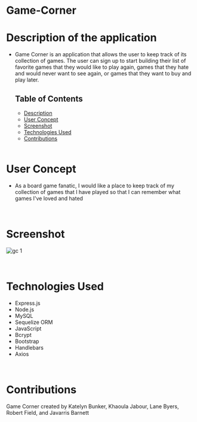 # Game-Corner

# Description of the application

- Game Corner is an application that allows the user to keep track of its collection of games. The user can sign up to start building their list of favorite games that they would like to play again, games that they hate and would never want to see again, or games that they want to buy and play later. <br />


  ## Table of Contents

  - [Description](#description)
  - [User Concept](#user)
  - [Screenshot](#screenshot)
  - [Technologies Used](#technologies)
  - [Contributions](#contributions)
  <br />
 

# User Concept

- As a board game fanatic, I would like a place to keep track of my collection of games that I have played so that I can remember what games I've loved and hated
<br />

# Screenshot 

![gc 1](https://user-images.githubusercontent.com/89273544/151678652-94114556-7a28-4975-b536-d9a46ec1776e.png)

<br />

# Technologies Used 

- Express.js
- Node.js
- MySQL
- Sequelize ORM
- JavaScript
- Bcrypt
- Bootstrap
- Handlebars
- Axios
<br />

# Contributions

Game Corner created by Katelyn Bunker, Khaoula Jabour, Lane Byers, Robert Field, and Javarris Barnett 


